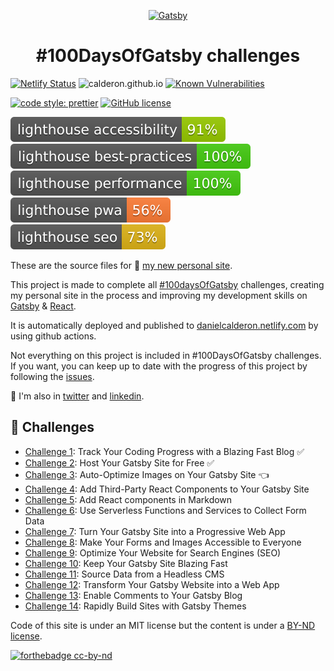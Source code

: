 <p align="center">
  <a href="https://www.gatsbyjs.org">
    <img alt="Gatsby" src="https://www.gatsbyjs.org/monogram.svg" width="60" />
  </a>
</p>

<h1 align="center">
  #100DaysOfGatsby challenges
</h1>

[![Netlify Status](https://api.netlify.com/api/v1/badges/05635e0f-589b-4f78-b92f-ff7f0813508a/deploy-status)](https://app.netlify.com/sites/danielcalderon/deploys) 
![calderon.github.io](https://github.com/calderon/blog/workflows/calderon.github.io/badge.svg)
[![Known Vulnerabilities](https://snyk.io/test/github/calderon/blog/badge.svg)](https://snyk.io/test/github/calderon/blog)

[![code style: prettier](https://img.shields.io/badge/code_style-prettier-ff69b4.svg?style=flat-square)](https://github.com/prettier/prettier)
[![GitHub license](https://img.shields.io/github/license/Naereen/StrapDown.js.svg)](https://github.com/Naereen/StrapDown.js/blob/master/LICENSE)

[![Lighthouse Accessibility Badge](https://github.com/calderon/blog/blob/master/static/lighthouseBadges/lighthouse_accessibility.svg)](https://calderon.github.io)
[![Lighthouse Best Practices Badge](https://github.com/calderon/blog/blob/master/static/lighthouseBadges/lighthouse_best-practices.svg)](https://calderon.github.io)
[![Lighthouse Performance Badge](https://github.com/calderon/blog/blob/master/static/lighthouseBadges/lighthouse_performance.svg)](https://calderon.github.io)
[![Lighthouse PWA Badge](https://github.com/calderon/blog/blob/master/static/lighthouseBadges/lighthouse_pwa.svg)](https://calderon.github.io)
[![Lighthouse SEO Badge](https://github.com/calderon/blog/blob/master/static/lighthouseBadges/lighthouse_seo.svg)](https://calderon.github.io)


These are the source files for 💫 [my new personal site](https://danielcalderon.netlify.com/).

This project is made to complete all [#100daysOfGatsby](https://www.gatsbyjs.org/blog/100days) challenges, creating my personal site in the process and improving my development skills on [Gatsby](https://www.gatsbyjs.org) & [React](reactjs.org/).

It is automatically deployed and published to [danielcalderon.netlify.com](https://danielcalderon.netlify.com/) by using github actions.

Not everything on this project is included in #100DaysOfGatsby challenges. If you want, you can keep up to date with the progress of this project by following the [issues](https://github.com/calderon/blog/issues).

🧐 I'm also in [twitter](https://twitter.com/calderon) and [linkedin](https://www.linkedin.com/in/danielcalderon/).

## 🚀 Challenges

* [Challenge 1](https://www.gatsbyjs.org/blog/100days/start-blog/): Track Your Coding Progress with a Blazing Fast Blog  ✅
* [Challenge 2](https://www.gatsbyjs.org/blog/100days/free-hosting/): Host Your Gatsby Site for Free  ✅
* [Challenge 3](https://www.gatsbyjs.org/blog/100days/gatsby-image/): Auto-Optimize Images on Your Gatsby Site 👈
* [Challenge 4](https://www.gatsbyjs.org/blog/100days/react-component/): Add Third-Party React Components to Your Gatsby Site
* [Challenge 5](https://www.gatsbyjs.org/blog/100days/mdx/): Add React components in Markdown
* [Challenge 6](https://www.gatsbyjs.org/blog/100days/serverless/): Use Serverless Functions and Services to Collect Form Data
* [Challenge 7](https://www.gatsbyjs.org/blog/100days/pwa/): Turn Your Gatsby Site into a Progressive Web App
* [Challenge 8](https://www.gatsbyjs.org/blog/100days/accessibility/): Make Your Forms and Images Accessible to Everyone
* [Challenge 9](https://www.gatsbyjs.org/blog/100days/seo/): Optimize Your Website for Search Engines (SEO)
* [Challenge 10](https://www.gatsbyjs.org/blog/100days/performance/): Keep Your Gatsby Site Blazing Fast
* [Challenge 11](https://www.gatsbyjs.org/blog/100days/cms/): Source Data from a Headless CMS
* [Challenge 12](https://www.gatsbyjs.org/blog/100days/apps/): Transform Your Gatsby Website into a Web App
* [Challenge 13](https://www.gatsbyjs.org/blog/100days/comments/): Enable Comments to Your Gatsby Blog
* [Challenge 14](https://www.gatsbyjs.org/blog/100days/use-themes/): Rapidly Build Sites with Gatsby Themes

Code of this site is under an MIT license but the content is under a [BY-ND license](https://creativecommons.org/licenses/by-nd/4.0).

[![forthebadge cc-by-nd](http://ForTheBadge.com/images/badges/cc-by-nd.svg)](https://creativecommons.org/licenses/by-nd/4.0)
